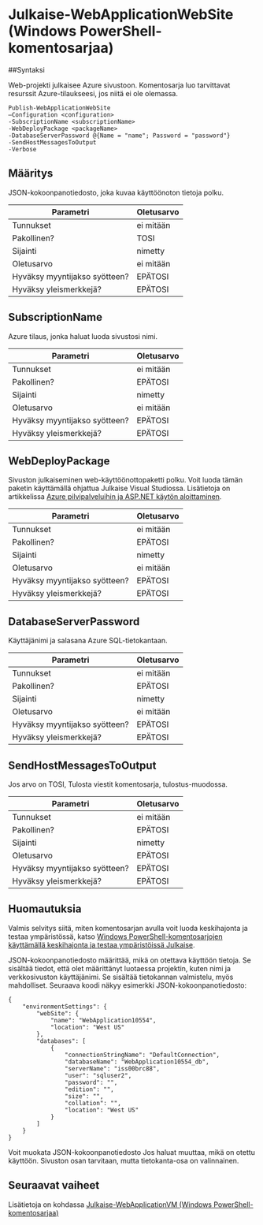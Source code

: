 <properties
   pageTitle="Julkaise-WebApplicationWebSite (Windows PowerShell-komentosarjaa) | Microsoft Azure"
   description="Opettele web projektin julkaiseminen Azure verkkosivustosta. Tämä komentosarja luo tarvittavat resurssit Azure-tilaukseesi, jos niitä ei ole olemassa."
   services="visual-studio-online"
   documentationCenter="na"
   authors="TomArcher"
   manager="douge"
   editor="" />
<tags
   ms.service="multiple"
   ms.devlang="dotnet"
   ms.topic="article"
   ms.tgt_pltfrm="na"
   ms.workload="multiple"
   ms.date="08/15/2016"
   ms.author="tarcher" />

# <a name="publish-webapplicationwebsite-windows-powershell-script"></a>Julkaise-WebApplicationWebSite (Windows PowerShell-komentosarjaa)

##<a name="syntax"></a>Syntaksi

Web-projekti julkaisee Azure sivustoon. Komentosarja luo tarvittavat resurssit Azure-tilaukseesi, jos niitä ei ole olemassa.

    Publish-WebApplicationWebSite
    –Configuration <configuration>
    -SubscriptionName <subscriptionName>
    -WebDeployPackage <packageName>
    -DatabaseServerPassword @{Name = "name"; Password = "password"}
    -SendHostMessagesToOutput
    -Verbose


## <a name="configuration"></a>Määritys

JSON-kokoonpanotiedosto, joka kuvaa käyttöönoton tietoja polku.

|Parametri|Oletusarvo|
|---|---|
|Tunnukset|ei mitään|
|Pakollinen?|TOSI|
|Sijainti|nimetty|
|Oletusarvo|ei mitään|
|Hyväksy myyntijakso syötteen?|EPÄTOSI|
|Hyväksy yleismerkkejä?|EPÄTOSI|

## <a name="subscriptionname"></a>SubscriptionName

Azure tilaus, jonka haluat luoda sivustosi nimi.

|Parametri|Oletusarvo|
|---|---|
|Tunnukset|ei mitään|
|Pakollinen?|EPÄTOSI|
|Sijainti|nimetty|
|Oletusarvo|ei mitään|
|Hyväksy myyntijakso syötteen?|EPÄTOSI|
|Hyväksy yleismerkkejä?|EPÄTOSI|

## <a name="webdeploypackage"></a>WebDeployPackage

Sivuston julkaiseminen web-käyttöönottopaketti polku. Voit luoda tämän paketin käyttämällä ohjattua Julkaise Visual Studiossa. Lisätietoja on artikkelissa [Azure pilvipalveluihin ja ASP.NET käytön aloittaminen](http://go.microsoft.com/fwlink/p/?LinkID=623089).

|Parametri|Oletusarvo|
|---|---|
|Tunnukset|ei mitään|
|Pakollinen?|EPÄTOSI|
|Sijainti|nimetty|
|Oletusarvo|ei mitään|
|Hyväksy myyntijakso syötteen?|EPÄTOSI|
|Hyväksy yleismerkkejä?|EPÄTOSI|

## <a name="databaseserverpassword"></a>DatabaseServerPassword

Käyttäjänimi ja salasana Azure SQL-tietokantaan.

|Parametri|Oletusarvo|
|---|---|
|Tunnukset|ei mitään|
|Pakollinen?|EPÄTOSI|
|Sijainti|nimetty|
|Oletusarvo|ei mitään|
|Hyväksy myyntijakso syötteen?|EPÄTOSI|
|Hyväksy yleismerkkejä?|EPÄTOSI|

## <a name="sendhostmessagestooutput"></a>SendHostMessagesToOutput

Jos arvo on TOSI, Tulosta viestit komentosarja, tulostus-muodossa.

|Parametri|Oletusarvo|
|---|---|
|Tunnukset|ei mitään|
|Pakollinen?|EPÄTOSI|
|Sijainti|nimetty|
|Oletusarvo|EPÄTOSI|
|Hyväksy myyntijakso syötteen?|EPÄTOSI|
|Hyväksy yleismerkkejä?|EPÄTOSI|

## <a name="remarks"></a>Huomautuksia

Valmis selvitys siitä, miten komentosarjan avulla voit luoda keskihajonta ja testaa ympäristössä, katso [Windows PowerShell-komentosarjojen käyttämällä keskihajonta ja testaa ympäristöissä Julkaise](vs-azure-tools-publishing-using-powershell-scripts.md).

JSON-kokoonpanotiedosto määrittää, mikä on otettava käyttöön tietoja. Se sisältää tiedot, että olet määrittänyt luotaessa projektin, kuten nimi ja verkkosivuston käyttäjänimi. Se sisältää tietokannan valmistelu, myös mahdolliset. Seuraava koodi näkyy esimerkki JSON-kokoonpanotiedosto:

    {
        "environmentSettings": {
            "webSite": {
                "name": "WebApplication10554",
                "location": "West US"
            },
            "databases": [
                {
                    "connectionStringName": "DefaultConnection",
                    "databaseName": "WebApplication10554_db",
                    "serverName": "iss00brc88",
                    "user": "sqluser2",
                    "password": "",
                    "edition": "",
                    "size": "",
                    "collation": "",
                    "location": "West US"
                }
            ]
        }
    }

Voit muokata JSON-kokoonpanotiedosto Jos haluat muuttaa, mikä on otettu käyttöön. Sivuston osan tarvitaan, mutta tietokanta-osa on valinnainen.

## <a name="next-steps"></a>Seuraavat vaiheet

Lisätietoja on kohdassa [Julkaise-WebApplicationVM (Windows PowerShell-komentosarjaa)](vs-azure-tools-publish-webapplicationvm.md)
